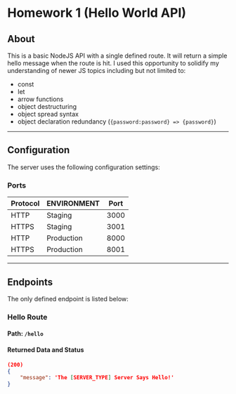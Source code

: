 # Homework 1 (Hello World API)

## About

This is a basic NodeJS API with a single defined route. It will return a simple hello message when the route is hit. I used this opportunity to solidify my understanding of newer JS topics including but not limited to:
* const
* let
* arrow functions
* object destructuring
* object spread syntax
* object declaration redundancy (`{password:password} => {password}`)
---
##  Configuration
The server uses the following configuration settings:
### Ports
| Protocol | ENVIRONMENT | Port |
| -------- | ----------- | ---- |
| HTTP     | Staging     | 3000 |
| HTTPS    | Staging     | 3001 |
| HTTP     | Production  | 8000 |
| HTTPS    | Production  | 8001 |

---
## Endpoints 
The only defined endpoint is listed below:

### Hello Route
#### Path: `/hello`
#### Returned Data and Status
```json
(200)
{
    "message": 'The [SERVER_TYPE] Server Says Hello!'
}
```

